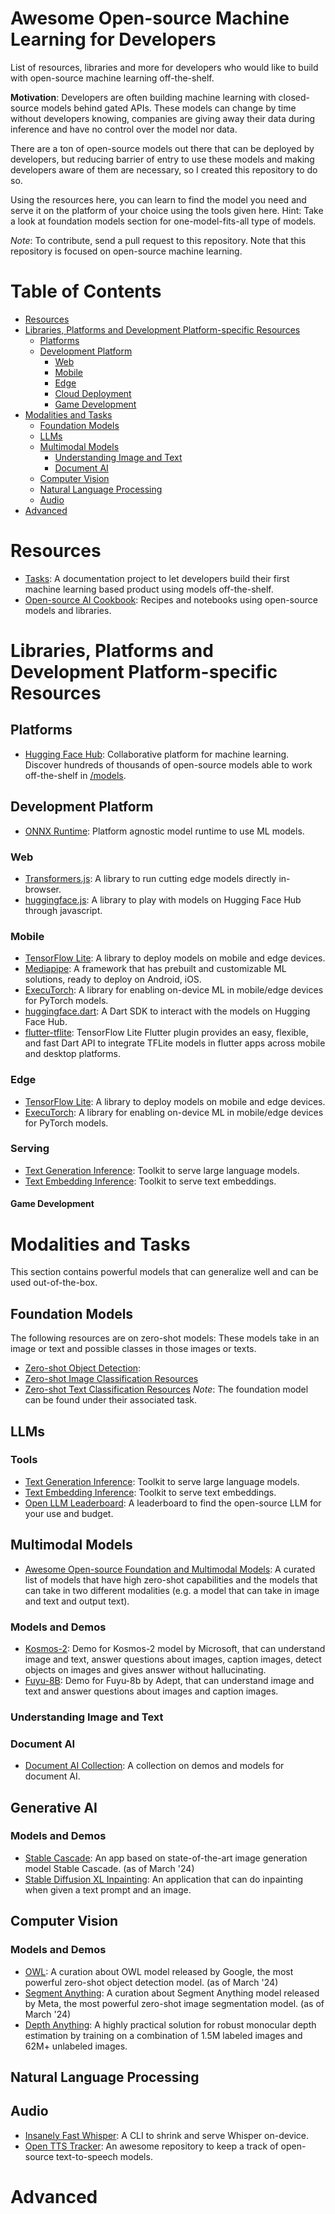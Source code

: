 # Awesome Open-source Machine Learning for Developers
List of resources, libraries and more for developers who would like to build with open-source machine learning off-the-shelf.

**Motivation**: Developers are often building machine learning with closed-source models behind gated APIs. These models can change by time without developers knowing, companies are giving away their data during inference and have no control over the model nor data. 

There are a ton of open-source models out there that can be deployed by developers, but reducing barrier of entry to use these models and making developers aware of them are necessary, so I created this repository to do so. 

Using the resources here, you can learn to find the model you need and serve it on the platform of your choice using the tools given here. 
Hint: Take a look at foundation models section for one-model-fits-all type of models.

_Note_: To contribute, send a pull request to this repository. Note that this repository is focused on open-source machine learning.


# Table of Contents
<!-- MarkdownTOC depth=4 -->

- [Resources](#resources)
- [Libraries, Platforms and Development Platform-specific Resources](#libraries-and-platforms)
    - [Platforms](#platforms)
    - [Development Platform](#development-platform)
      - [Web](#web)
      - [Mobile](#mobile)
      - [Edge](#edge)
      - [Cloud Deployment](#cloud-deployment)
      - [Game Development](#game-development)
- [Modalities and Tasks](#modalities-and-tasks)
    - [Foundation Models](#foundation-models)
    - [LLMs](#LLMs)
    - [Multimodal Models](#multimodal-models)
      - [Understanding Image and Text](#understanding-image-and-text)
      - [Document AI](#document-ai)
    - [Computer Vision](#computer-vision)
    - [Natural Language Processing](#nlp)
    - [Audio](#audio)
- [Advanced](#advanced)

# Resources
- [Tasks](https://huggingface.co/tasks): A documentation project to let developers build their first machine learning based product using models off-the-shelf.
- [Open-source AI Cookbook](https://huggingface.co/learn/cookbook/en/index): Recipes and notebooks using open-source models and libraries.
# Libraries, Platforms and Development Platform-specific Resources

## Platforms
- [Hugging Face Hub](https://huggingface.co/): Collaborative platform for machine learning. Discover hundreds of thousands of open-source models able to work off-the-shelf in [/models](https://huggingface.co/models).
  
## Development Platform

- [ONNX Runtime](https://onnxruntime.ai/): Platform agnostic model runtime to use ML models.

### Web
- [Transformers.js](https://huggingface.co/docs/transformers.js/en/index): A library to run cutting edge models directly in-browser.
- [huggingface.js](https://huggingface.co/docs/huggingface.js/en/index): A library to play with models on Hugging Face Hub through javascript.

### Mobile
- [TensorFlow Lite](https://www.tensorflow.org/lite): A library to deploy models on mobile and edge devices.
- [Mediapipe](https://developers.google.com/mediapipe): A framework that has prebuilt and customizable ML solutions, ready to deploy on Android, iOS.
- [ExecuTorch](https://pytorch.org/executorch/): A library for enabling on-device ML in mobile/edge devices for PyTorch models.
- [huggingface.dart](https://github.com/shivance/huggingface.dart): A Dart SDK to interact with the models on Hugging Face Hub.
- [flutter-tflite](https://github.com/tensorflow/flutter-tflite): TensorFlow Lite Flutter plugin provides an easy, flexible, and fast Dart API to integrate TFLite models in flutter apps across mobile and desktop platforms.
### Edge
- [TensorFlow Lite](https://www.tensorflow.org/lite): A library to deploy models on mobile and edge devices.
- [ExecuTorch](https://pytorch.org/executorch/): A library for enabling on-device ML in mobile/edge devices for PyTorch models.
### Serving
- [Text Generation Inference](https://huggingface.co/docs/text-generation-inference/index): Toolkit to serve large language models.
- [Text Embedding Inference](https://huggingface.co/docs/text-embeddings-inference/index): Toolkit to serve text embeddings.
#### Game Development

# Modalities and Tasks
This section contains powerful models that can generalize well and can be used out-of-the-box. 
## Foundation Models
The following resources are on zero-shot models: These models take in an image or text and possible classes in those images or texts. 
- [Zero-shot Object Detection](https://huggingface.co/tasks/zero-shot-object-detection): 
- [Zero-shot Image Classification Resources](https://huggingface.co/tasks/zero-shot-image-classification)
- [Zero-shot Text Classification Resources](https://huggingface.co/tasks/zero-shot-classification)
_Note_: The foundation model can be found under their associated task.

## LLMs
### Tools
- [Text Generation Inference](https://huggingface.co/docs/text-generation-inference/index): Toolkit to serve large language models.
- [Text Embedding Inference](https://huggingface.co/docs/text-embeddings-inference/index): Toolkit to serve text embeddings.
- [Open LLM Leaderboard](https://huggingface.co/spaces/HuggingFaceH4/open_llm_leaderboard): A leaderboard to find the open-source LLM for your use and budget.
## Multimodal Models
- [Awesome Open-source Foundation and Multimodal Models](https://github.com/SkalskiP/awesome-foundation-and-multimodal-models): A curated list of models that have high zero-shot capabilities and the models that can take in two different modalities (e.g. a model that can take in image and text and output text).
### Models and Demos
- [Kosmos-2](https://huggingface.co/spaces/merve/kosmos2): Demo for Kosmos-2 model by Microsoft, that can understand image and text, answer questions about images, caption images, detect objects on images and gives answer without hallucinating.
- [Fuyu-8B](https://huggingface.co/spaces/adept/fuyu-8b-demo): Demo for Fuyu-8b by Adept, that can understand image and text and answer questions about images and caption images.
### Understanding Image and Text
### Document AI
- [Document AI Collection](https://huggingface.co/collections/merve/awesome-document-ai-65ef1cdc2e97ef9cc85c898e): A collection on demos and models for document AI.
## Generative AI
### Models and Demos 
- [Stable Cascade](https://huggingface.co/stabilityai/stable-cascade): An app based on state-of-the-art image generation model Stable Cascade. (as of March '24)
- [Stable Diffusion XL Inpainting](https://huggingface.co/spaces/diffusers/stable-diffusion-xl-inpainting): An application that can do inpainting when given a text prompt and an image. 
## Computer Vision
### Models and Demos
- [OWL](https://huggingface.co/collections/merve/owl-series-65aaac3114e6582c300544df): A curation about OWL model released by Google, the most powerful zero-shot object detection model. (as of March '24)
- [Segment Anything](https://huggingface.co/collections/merve/segment-anything-model-6585835fc76915aa14e2bcbd): A curation about Segment Anything model released by Meta, the most powerful zero-shot image segmentation model. (as of March '24)
- [Depth Anything](https://github.com/LiheYoung/Depth-Anything): A highly practical solution for robust monocular depth estimation by training on a combination of 1.5M labeled images and 62M+ unlabeled images.
## Natural Language Processing
## Audio
- [Insanely Fast Whisper](https://github.com/Vaibhavs10/insanely-fast-whisper): A CLI to shrink and serve Whisper on-device.
- [Open TTS Tracker](https://github.com/Vaibhavs10/open-tts-tracker): An awesome repository to keep a track of open-source text-to-speech models.
# Advanced

